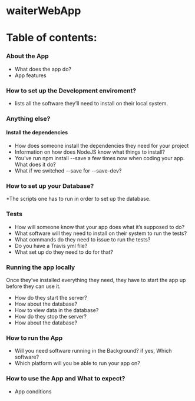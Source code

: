 # waiterWebApp

# Table of contents:
### About the App
  * What does the app do?
  * App features
  
### How to set up the Development enviroment?
  * lists all the software they’ll need to install on their local system.
    
  ### Anything else?
  #### Install the dependencies
  * How does someone install the dependencies they need for your project
  * Information on how does NodeJS know what things to install?
  * You’ve run npm install --save <modulename> a few times now when coding your app. What does it do? 
  * What if we switched --save for --save-dev?
        
 ### How to set up your Database?
  *The scripts one has to run in order to set up the database.
        
 ### Tests
  * How will someone know that your app does what it’s supposed to do?
  * What software will they need to install on their system to run the tests? 
  * What commands do they need to issue to run the tests?
  * Do you have a Travis yml file? 
  * What set up do they need to do for that?
  
 ### Running the app locally
  Once they’ve installed everything they need, they have to start the app up before they can use it.
  * How do they start the server?
  * How about the database?
  * How to view data in the database?
  * How do they stop the server? 
  * How about the database?
         
 ### How to run the App
  * Will you need software running in the Background? if yes, Which software?
  * Which platform will you be able to run your app on?
  
 ### How to use the App and What to expect?
  * App conditions
   

